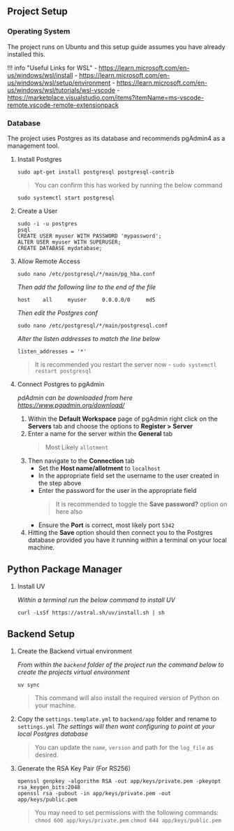 ## Project Setup

### Operating System

The project runs on Ubuntu and this setup guide assumes you have already installed this.

!!! info "Useful Links for WSL"
    - https://learn.microsoft.com/en-us/windows/wsl/install
    - https://learn.microsoft.com/en-us/windows/wsl/setup/environment
    - https://learn.microsoft.com/en-us/windows/wsl/tutorials/wsl-vscode
    - https://marketplace.visualstudio.com/items?itemName=ms-vscode-remote.vscode-remote-extensionpack

### Database

The project uses Postgres as its database and recommends pgAdmin4 as a management tool.

1. Install Postgres 
    ```
    sudo apt-get install postgresql postgresql-contrib
    ```
    > You can confirm this has worked by running the below command
    ```
    sudo systemctl start postgresql
    ```

1. Create a User
    ```
    sudo -i -u postgres
    psql
    CREATE USER myuser WITH PASSWORD 'mypassword';
    ALTER USER myuser WITH SUPERUSER;
    CREATE DATABASE mydatabase;
    ```

1. Allow Remote Access
    ```
    sudo nano /etc/postgresql/*/main/pg_hba.conf
    ```
    _Then add the following line to the end of the file_
    ```
    host    all     myuser     0.0.0.0/0     md5
    ```
    _Then edit the Postgres conf_
    ```
    sudo nano /etc/postgresql/*/main/postgresql.conf
    ```
    _Alter the listen addresses to match the line below_
    ```
    listen_addresses = '*'
    ```
    > It is recommended you restart the server now - `sudo systemctl restart postgresql`

1. Connect Postgres to pgAdmin
    
    _pdAdmin can be downloaded from here https://www.pgadmin.org/download/_

    1. Within the **Default Workspace** page of pgAdmin right click on the **Servers** tab and choose the options to **Register > Server**
    1. Enter a name for the server within the **General** tab
        > Most Likely `allotment`
    1. Then navigate to the **Connection** tab
        - Set the **Host name/allotment** to `localhost`
        - In the appropriate field set the username to the user created in the step above
        - Enter the password for the user in the appropriate field
            > It is recommended to toggle the **Save password?** option on here also
        - Ensure the **Port** is correct, most likely port `5342`
    1. Hitting the **Save** option should then connect you to the Postgres database provided you have it running within a terminal on your local machine.

## Python Package Manager

1. Install UV
   
    _Within a terminal run the below command to install UV_
    ```
    curl -LsSf https://astral.sh/uv/install.sh | sh
    ```

## Backend Setup

1. Create the Backend virtual environment
    
    _From within the `backend` folder of the project run the command below to create the projects virtual environment_
    ```
    uv sync
    ```
    > This command will also install the required version of Python on your machine.

1. Copy the `settings.template.yml` to `backend/app` folder and rename to `settings.yml`
    _The settings will then want configuring to point at your local Postgres database_
    > You can update the `name`, `version` and path for the `log_file` as desired.

1. Generate the RSA Key Pair (For RS256)
    ```
    openssl genpkey -algorithm RSA -out app/keys/private.pem -pkeyopt rsa_keygen_bits:2048
    openssl rsa -pubout -in app/keys/private.pem -out app/keys/public.pem
    ```
    > You may need to set permissions with the following commands:
    > `chmod 600 app/keys/private.pem`
    > `chmod 644 app/keys/public.pem`